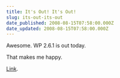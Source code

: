 ```yaml
---
title: It's Out! It's Out!
slug: its-out-its-out
date_published: 2008-08-15T07:58:00.000Z
date_updated: 2008-08-15T07:58:00.000Z
---
```


Awesome. WP 2.6.1 is out today.

That makes me happy.

[Link](http://wordpress.org/development/2008/08/wordpress-261/trackback/).
